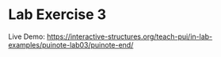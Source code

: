 # Lab Exercise 3

Live Demo: https://interactive-structures.org/teach-pui/in-lab-examples/puinote-lab03/puinote-end/